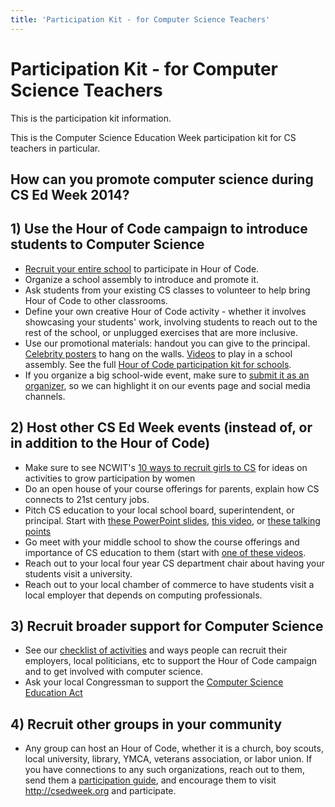 ```yaml
---
title: 'Participation Kit - for Computer Science Teachers' 
---
```

# Participation Kit - for Computer Science Teachers

This is the participation kit information.  

This is the Computer Science Education Week participation kit for CS teachers in particular.

## How can you promote computer science during CS Ed Week 2014?

## 1) Use the Hour of Code campaign to introduce students to Computer Science

- [Recruit your entire school](http://hourofcode.org) to participate in Hour of Code. 
- Organize a school assembly to introduce and promote it.
- Ask students from your existing CS classes to volunteer to help bring Hour of Code to other classrooms.
- Define your own creative Hour of Code activity - whether it involves showcasing your students' work, involving students to reach out to the rest of the school, or unplugged exercises that are more inclusive.
- Use our promotional materials: handout you can give to the principal. [Celebrity posters](http://hourofcode.com/resources#posters) to hang on the walls. [Videos](http://hourofcode.com/us/resources#videos) to play in a school assembly. See the full [Hour of Code participation kit for schools](http://hourofcode.com/us/resources/how-to).
- If you organize a big school-wide event, make sure to [submit it as an organizer](http://hourofcode.com), so we can highlight it on our events page and social media channels.

## 2) Host other CS Ed Week events (instead of, or in addition to the Hour of Code)

- Make sure to see NCWIT's [10 ways to recruit girls to CS](https://www.ncwit.org/resources/top-10-ways-recruiting-high-school-women-your-computing-classes/top-10-ways-recruiting) for ideas on activities to grow participation by women
- Do an open house of your course offerings for parents, explain how CS connects to 21st century jobs.
- Pitch CS education to your local school board, superintendent, or principal. Start with [these PowerPoint slides](/files/CS-pitch-basic-stats.pptx), [this video](http://www.youtube.com/watch?v=MwLXrN0Yguk&feature=c4-overview-vl&list=PLzdnOPI1iJNe1WmdkMG-Ca8cLQpdEAL7Q), or [these talking points](http://www.ncwit.org/resources/moving-beyond-computer-literacy-why-schools-should-teach-computer-science)
- Go meet with your middle school to show the course offerings and importance of CS education to them (start with [one of these videos](http://hourofcode.com/us/resources#videos).
- Reach out to your local four year CS department chair about having your students visit a university.
- Reach out to your local chamber of commerce to have students visit a local employer that depends on computing professionals.


## 3) Recruit broader support for Computer Science

- See our [checklist of activities](http://hourofcode.com/thanks) and ways people can recruit their employers, local politicians, etc to support the Hour of Code campaign and to get involved with computer science.
- Ask your local Congressman to support the [Computer Science Education Act](http://www.computinginthecore.org/csea)

## 4) Recruit other groups in your community

- Any group can host an Hour of Code, whether it is a church, boy scouts, local university, library, YMCA, veterans association, or labor union. If you have connections to any such organizations, reach out to them, send them a [participation guide](http://hourofcode.com/us/resources#handouts), and encourage them to visit <http://csedweek.org> and participate.

